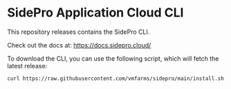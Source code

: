 # SidePro Application Cloud CLI

This repository releases contains the SidePro CLI.

Check out the docs at: https://docs.sidepro.cloud/

To download the CLI, you can use the following script, which will fetch the latest release:

```bash
curl https://raw.githubusercontent.com/vmfarms/sidepro/main/install.sh | bash
```

